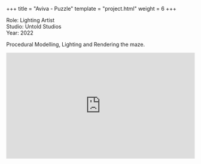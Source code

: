 +++
title = "Aviva - Puzzle"
template = "project.html"
weight = 6
+++

Role: Lighting Artist  
Studio: Untold Studios  
Year: 2022  

Procedural Modelling, Lighting and Rendering the maze.

<div style="padding:56.25% 0 0 0;position:relative;"><iframe src="https://player.vimeo.com/video/994623073?h=a0c0a6a780&amp;badge=0&amp;autopause=0&amp;player_id=0&amp;app_id=58479" frameborder="0" allow="autoplay; fullscreen; picture-in-picture; clipboard-write" style="position:absolute;top:0;left:0;width:100%;height:100%;" title="aviva_puzzle"></iframe></div><script src="https://player.vimeo.com/api/player.js"></script>
